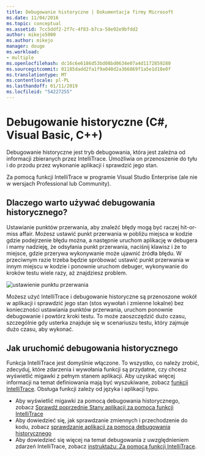```yaml
---
title: Debugowanie historyczne | Dokumentacja firmy Microsoft
ms.date: 11/04/2016
ms.topic: conceptual
ms.assetid: 7cc5ddf2-2f7c-4f83-b7ca-58e92e9bfdd2
author: mikejo5000
ms.author: mikejo
manager: douge
ms.workload:
- multiple
ms.openlocfilehash: dc16c6e6186d53bd08bd0634e07a4d1172859280
ms.sourcegitcommit: 01185dadd2fa1f9a040d2a366869f1a5e1d18e0f
ms.translationtype: MT
ms.contentlocale: pl-PL
ms.lasthandoff: 01/11/2019
ms.locfileid: "54227255"
---
```

# <a name="historical-debugging-c-visual-basic-c"></a>Debugowanie historyczne (C#, Visual Basic, C++)

Debugowanie historyczne jest tryb debugowania, która jest zależna od informacji zbieranych przez IntelliTrace. Umożliwia on przenoszenie do tyłu i do przodu przez wykonanie aplikacji i sprawdzić jego stan.  
  
 Za pomocą funkcji IntelliTrace w programie Visual Studio Enterprise (ale nie w wersjach Professional lub Community).  
  
## <a name="why-use-historical-debugging"></a>Dlaczego warto używać debugowania historycznego?

 Ustawianie punktów przerwania, aby znaleźć błędy mogą być raczej hit-or-miss affair. Możesz ustawić punkt przerwania w pobliżu miejsca w kodzie gdzie podejrzenie błędu można, a następnie uruchom aplikację w debugera i mamy nadzieję, że odsyłania punkt przerwania, naciśnij klawisz i że to miejsce, gdzie przerywa wykonywanie może ujawnić źródła błędu. W przeciwnym razie trzeba będzie spróbować ustawić punkt przerwania w innym miejscu w kodzie i ponownie uruchom debuger, wykonywanie do kroków testu wiele razy, aż znajdziesz problem.  
  
 ![ustawienie punktu przerwania](../debugger/media/breakpointprocesa.png "BreakpointProcesa")  
  
 Możesz użyć IntelliTrace i debugowanie historyczne są przenoszone wokół w aplikacji i sprawdzić jego stan (stos wywołań i zmienne lokalne) bez konieczności ustawiania punktów przerwania, uruchom ponownie debugowanie i powtórz kroki testu. To może zaoszczędzić dużo czasu, szczególnie gdy usterka znajduje się w scenariuszu testu, który zajmuje dużo czasu, aby wykonać.  
  
## <a name="how-do-i-start-using-historical-debugging"></a>Jak uruchomić debugowania historycznego

 Funkcja IntelliTrace jest domyślnie włączone. To wszystko, co należy zrobić, zdecyduj, które zdarzenia i wywołania funkcji są przydatne, czy chcesz wyświetlić migawki z pełnym stanem aplikacji. Aby uzyskać więcej informacji na temat definiowania mają być wyszukiwane, zobacz [funkcji IntelliTrace](../debugger/intellitrace-features.md). Obsługa funkcji zależy od języka i aplikacji typu.

 - Aby wyświetlić migawki za pomocą debugowania historycznego, zobacz [Sprawdź poprzednie Stany aplikacji za pomocą funkcji IntelliTrace](../debugger/view-historical-application-state.md)
 - Aby dowiedzieć się, jak sprawdzanie zmiennych i przechodzenie do kodu, zobacz [sprawdzanie aplikacji za pomocą debugowania historycznego](../debugger/historical-debugging-inspect-app.md)
 - Aby dowiedzieć się więcej na temat debugowania z uwzględnieniem zdarzeń IntelliTrace, zobacz [instruktażu: Za pomocą funkcji IntelliTrace](../debugger/walkthrough-using-intellitrace.md).